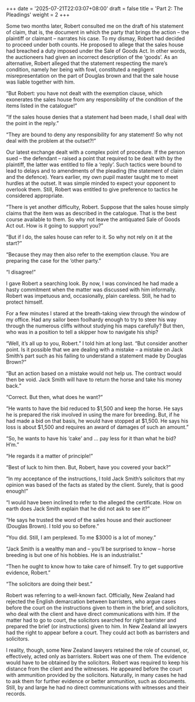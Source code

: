 +++
date = '2025-07-21T22:03:07+08:00'
draft = false
title = 'Part 2: The Pleadings'
weight = 2
+++

Some two months later, Robert consulted me on the draft of his statement of claim, that is, the document in which the party that brings the action – the plaintiff or claimant – narrates his case.  To my dismay, Robert had decided to proceed under both counts. He proposed to allege that the sales house had breached a duty imposed  under the Sale of Goods Act. In other words, the auctioneers had given an incorrect  description of the ‘goods’. As an alternative, Robert alleged that the statement respecting the mare’s condition, namely her being with fowl, constituted a negligent misrepresentation on the part of Douglas brown and that the sale house was liable together with him.

“But Robert: you have not dealt with the exemption clause, which exonerates the sales house from any responsibility of the condition of the items listed in the catalogue!”

“If the sales house denies that a statement had been made, I shall deal with the point in the reply.”

“They are bound to deny any responsibility for any statement! So why not deal with the problem at the outset?!”

Our latest exchange dealt with a complex point of procedure. If the person sued – the defendant – raised a point that required to be dealt with by the plaintiff, the latter was entitled to file a ‘reply’. Such tactics were bound to lead to delays and to amendments of the pleading (the statement of claim and the defence). Years earlier, my own pupil master taught me to meet hurdles at the outset. It was simple minded to expect your opponent to overlook them. Still, Robert was entitled to give preference to tactics he considered appropriate.

“There is yet another difficulty, Robert. Suppose that the sales house simply claims that the item was as described in the catalogue. That is the best course available to them. So why not leave the antiquated Sale of Goods Act out. How is it going to support you?”

“But if I do, the sales house can refer to it. So why not rely on it at the start?”

“Because they may then also refer to the exemption clause. You are preparing the case for the ‘other party.”

“I disagree!”

I gave Robert a searching look. By now, I was convinced he had made a hasty commitment when the matter was discussed with him informally. Robert was impetuous and, occasionally, plain careless. Still, he had to protect himself.

For a few minutes I stared at the breath-taking view through the window of my office. Had any sailor been foolhardy enough to try to steer his way through the numerous cliffs without studying his maps carefully? But then, who was in a position to tell a skipper how to navigate his ship?

“Well, it’s all up to you, Robert.” I told him at long last. “But consider another point. Is it possible that we are dealing with a mistake – a mistake on Jack Smith’s part such as his failing to understand a statement made by Douglas Brown?”

“But an action based on a mistake would not help us. The contract would then be void. Jack Smith will have to return the horse and take his money back.”

“Correct. But then, what does he want?”

“He wants to have the bid reduced to $1,500 and keep the horse. He says he is prepared the risk involved in using the mare for breeding. But, if he had made a bid on that basis, he would have stopped at $1,500. He says his loss is about $1,500 and requires an award of damages of such an amount.”

“So, he wants to have his ‘cake’ and … pay less for it than what he bid? H’m.”

“He regards it a matter of principle!”

“Best of luck to him then. But, Robert, have you covered your back?”

“In my acceptance of the instructions, I told Jack Smith’s solicitors that  my opinion was based of the facts as stated by the client. Surely, that is good enough!”

“I would have been inclined to refer to the alleged the certificate. How on earth does Jack Smith  explain that he did not ask to see it?”

“He says he trusted the word of the sales house and their auctioneer (Douglas Brown). I told you so before.”

“You did. Still, I am perplexed. To me $3000 is a lot of money.”

“Jack Smith is a wealthy man and – you’ll be surprised to know – horse breeding is but one of his  hobbies. He is an industrialist.”

“Then he ought to know how to take care of himself. Try to get supportive evidence, Robert.”

“The solicitors are doing their best.”

Robert was referring to  a well-known fact. Officially, New Zealand had  rejected the English demarcation between barristers, who argue  cases before the court on the instructions given to them in the brief,  and solicitors, who deal with the client and have direct communications with him. If the matter had to go to court, the solicitors searched for right barrister and prepared the brief (or instructions) given to him. In New Zealand all lawyers had the right to appear before a court. They could act both as barristers and solicitors.

I reality, though, some New Zealand lawyers retained the role of counsel, or, effectively, acted only as barristers. Robert was one of them. The evidence would have to be obtained by the solicitors. Robert was required to keep his distance from the client and the witnesses. He appeared before the court with ammunition provided by the solicitors. Naturally, in many cases he had to ask them for further evidence or better ammunition, such as documents. Still, by and large he had no direct communications with witnesses and their records.